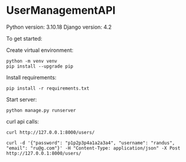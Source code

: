 # UserManagementAPI

Python version: 3.10.18
Django version: 4.2

To get started:

Create virtual environment:
```
python -m venv venv
pip install --upgrade pip
```
Install requirements:
```
pip install -r requirements.txt
```
Start server:
```
python manage.py runserver
```

curl api calls:
```
curl http://127.0.0.1:8000/users/
```
```
curl -d '{"password": "p1p2p3p4a1a2a3a4", "username": "randus", "email": "ru@g.com"}' -H "Content-Type: application/json" -X Post  http://127.0.0.1:8000/users/
```